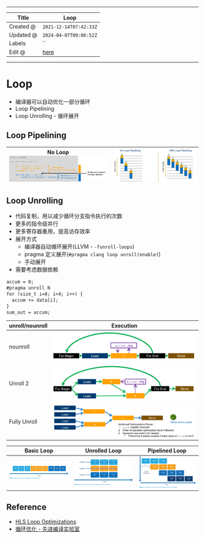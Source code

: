 -----

| Title     | Loop                                              |
| --------- | ------------------------------------------------- |
| Created @ | `2021-12-14T07:42:33Z`                            |
| Updated @ | `2024-04-07T09:06:52Z`                            |
| Labels    | \`\`                                              |
| Edit @    | [here](https://github.com/junxnone/opt/issues/49) |

-----

# Loop

  - 编译器可以自动优化一部分循环
  - Loop Pipelining
  - Loop Unrolling - 循环展开

## Loop Pipelining

| No Loop![image](media/dfecad3465f2365e02375c942c3c7f6a3a77a447.png) | ![image](media/50e605b1c8725f275b4501ce54313eb111877393.png) |
| ------------------------------------------------------------------- | ------------------------------------------------------------ |

## Loop Unrolling

  - 代码复制，用以减少循环分支指令执行的次数
  - 更多的指令级并行
  - 更多寄存器重用，提高访存效率
  - 展开方式
      - 编译器自动循环展开(LLVM - `-funroll-loops`)
      - pragma 定义展开(`#pragma clang loop unroll(enable)`)
      - 手动展开
  - 需要考虑数据依赖

<!-- end list -->

    accum = 0;
    #pragma unroll N
    for (size_t i=0; i<4; i++) {
      accum += data[i];
    }
    sum_out = accum;

| unroll/nounroll | Execution                                                    |
| --------------- | ------------------------------------------------------------ |
| nounroll        | ![image](media/d33c5e28b2faf365849f00bc3ef338c611e73257.png) |
| Unroll 2        | ![image](media/1130b47a4c3fa7beb320ce1c8e08e99076a76586.png) |
| Fully Unroll    | ![image](media/6798e907b5b5d17b173235ee435c409cc1074387.png) |

| Basic Loop                                                   | Unrolled Loop                                                | Pipelined Loop                                               |
| ------------------------------------------------------------ | ------------------------------------------------------------ | ------------------------------------------------------------ |
| ![image](media/7693eb40490469501a9324ca6585c01d2f94ede6.png) | ![image](media/3e3748cecb650978d5f0525adf40d9049c27b74b.png) | ![image](media/a243279ed12372f5cf9183ed43b9e9535c69e628.png) |

## Reference

  - [HLS Loop
    Optimizations](https://learning.intel.com/developer/learn/course/external/view/elearning/242/hls-loop-optimizations-part-3-of-7)
  - [循环优化 -
    先进编译实验室](https://space.bilibili.com/1540261574/channel/collectiondetail?sid=693322)
